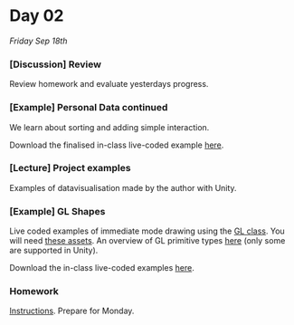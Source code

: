 # Day 02

*Friday Sep 18th*

### [Discussion] Review
Review homework and evaluate yesterdays progress.

### [Example] Personal Data continued
We learn about sorting and adding simple interaction.

Download the finalised in-class live-coded example [here](Resources/PersonalDataExampleFinal.unitypackage).

### [Lecture] Project examples
Examples of datavisualisation made by the author with Unity.

### [Example] GL Shapes
Live coded examples of immediate mode drawing using the [GL class](https://docs.unity3d.com/ScriptReference/GL.html). You will need [these assets](Resources/GLAssets.unitypackage). An overview of GL primitive types [here](https://taskercode.files.wordpress.com/2010/11/gl-primitives-with-background.png) (only some are supported in Unity).

Download the in-class live-coded examples [here](Resources/GLShapesPart1.unitypackage).

### Homework
[Instructions](Homework02.md). Prepare for Monday.
